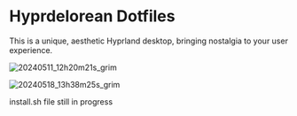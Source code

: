 # Hyprdelorean Dotfiles
This is a unique, aesthetic Hyprland desktop, bringing nostalgia to your user experience. 

![20240511_12h20m21s_grim](https://github.com/danii-ree/hyprdelorean-dotfiles/assets/142275709/e55ea260-c7d5-4e9a-814d-62a7c515cf5c)

![20240518_13h38m25s_grim](https://github.com/danii-ree/hyprdelorean-dotfiles/assets/142275709/0c7bc4e9-8de1-46e7-95b7-d86472f904d1)

install.sh file still in progress
